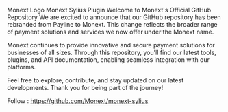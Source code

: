 Monext Logo
Monext Sylius Plugin
Welcome to Monext's Official GitHub Repository
We are excited to announce that our GitHub repository has been rebranded from Payline to Monext. This change reflects the broader range of payment solutions and services we now offer under the Monext name.

Monext continues to provide innovative and secure payment solutions for businesses of all sizes. Through this repository, you'll find our latest tools, plugins, and API documentation, enabling seamless integration with our platforms.

Feel free to explore, contribute, and stay updated on our latest developments. Thank you for being part of the journey!

Follow : https://github.com/Monext/monext-sylius
